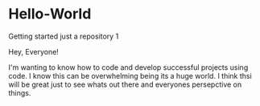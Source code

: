 # Hello-World
Getting started just a repository 1

Hey, Everyone!

I'm wanting to know how to code and develop successful projects using code. 
I know this can be overwhelming being its a huge world. I think thsi will be great just to see whats out there and everyones persepctive on things.

